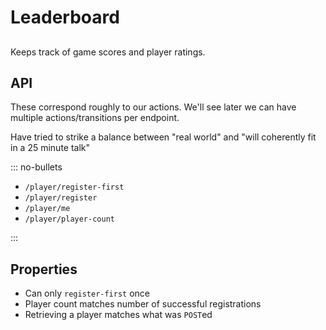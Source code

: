 # Leaderboard

## 

Keeps track of game scores and player ratings.

## API

<div class="notes">
These correspond roughly to our actions. We'll see later we can have multiple
actions/transitions per endpoint.

Have tried to strike a balance between "real world" and "will coherently fit in a 25 minute talk"
</div>

::: no-bullets

- `/player/register-first`
- `/player/register`
- `/player/me`
- `/player/player-count`

:::

## Properties

- Can only `register-first` once
- Player count matches number of successful registrations
- Retrieving a player matches what was `POST`ed

